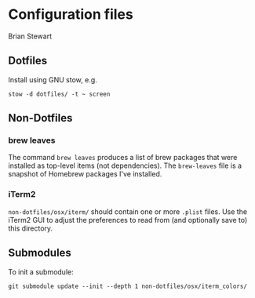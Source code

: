 # Configuration files
Brian Stewart


## Dotfiles
Install using GNU stow, e.g.

    stow -d dotfiles/ -t ~ screen


## Non-Dotfiles

### brew leaves
The command `brew leaves` produces a list of brew packages that were installed
as top-level items (not dependencies). The `brew-leaves` file is a snapshot of
Homebrew packages I've installed.

### iTerm2
`non-dotfiles/osx/iterm/` should contain one or more `.plist` files. Use the
iTerm2 GUI to adjust the preferences to read from (and optionally save to) this
directory.


## Submodules
To init a submodule:

`git submodule update --init --depth 1 non-dotfiles/osx/iterm_colors/`

